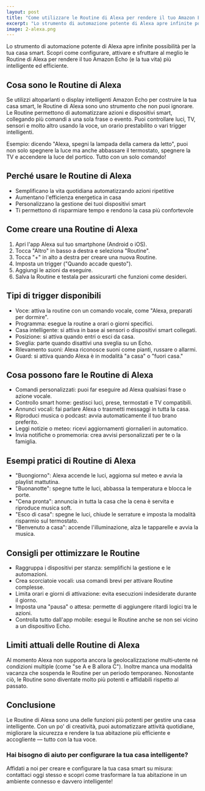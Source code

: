 ```yaml
---
layout: post
title: "Come utilizzare le Routine di Alexa per rendere il tuo Amazon Echo ancora più intelligente"
excerpt: "Lo strumento di automazione potente di Alexa apre infinite possibilità per la tua casa smart. Scopri come configurare, attivare e sfruttare al meglio le Routine di Alexa per rendere il tuo Amazon Echo (e la tua vita) più intelligente ed efficiente."
image: 2-alexa.png
---
```


Lo strumento di automazione potente di Alexa apre infinite possibilità per la tua casa smart. Scopri come configurare, attivare e sfruttare al meglio le Routine di Alexa per rendere il tuo Amazon Echo (e la tua vita) più intelligente ed efficiente.

## Cosa sono le Routine di Alexa

Se utilizzi altoparlanti o display intelligenti Amazon Echo per costruire la tua casa smart, le Routine di Alexa sono uno strumento che non puoi ignorare. Le Routine permettono di automatizzare azioni e dispositivi smart, collegando più comandi a una sola frase o evento. Puoi controllare luci, TV, sensori e molto altro usando la voce, un orario prestabilito o vari trigger intelligenti.

Esempio: dicendo "Alexa, spegni la lampada della camera da letto", puoi non solo spegnere la luce ma anche abbassare il termostato, spegnere la TV e accendere la luce del portico. Tutto con un solo comando!

## Perché usare le Routine di Alexa

- Semplificano la vita quotidiana automatizzando azioni ripetitive
- Aumentano l'efficienza energetica in casa
- Personalizzano la gestione dei tuoi dispositivi smart
- Ti permettono di risparmiare tempo e rendono la casa più confortevole

## Come creare una Routine di Alexa

1. Apri l'app Alexa sul tuo smartphone (Android o iOS).
2. Tocca "Altro" in basso a destra e seleziona "Routine".
3. Tocca "+" in alto a destra per creare una nuova Routine.
4. Imposta un trigger ("Quando accade questo").
5. Aggiungi le azioni da eseguire.
6. Salva la Routine e testala per assicurarti che funzioni come desideri.

## Tipi di trigger disponibili

- Voce: attiva la routine con un comando vocale, come "Alexa, preparati per dormire".
- Programma: esegue la routine a orari o giorni specifici.
- Casa intelligente: si attiva in base ai sensori o dispositivi smart collegati.
- Posizione: si attiva quando entri o esci da casa.
- Sveglia: parte quando disattivi una sveglia su un Echo.
- Rilevamento suoni: Alexa riconosce suoni come pianti, russare o allarmi.
- Guard: si attiva quando Alexa è in modalità "a casa" o "fuori casa."


## Cosa possono fare le Routine di Alexa

- Comandi personalizzati: puoi far eseguire ad Alexa qualsiasi frase o azione vocale.
- Controllo smart home: gestisci luci, prese, termostati e TV compatibili.
- Annunci vocali: fai parlare Alexa o trasmetti messaggi in tutta la casa.
- Riproduci musica o podcast: avvia automaticamente il tuo brano preferito.
- Leggi notizie o meteo: ricevi aggiornamenti giornalieri in automatico.
- Invia notifiche o promemoria: crea avvisi personalizzati per te o la famiglia.

## Esempi pratici di Routine di Alexa

- "Buongiorno": Alexa accende le luci, aggiorna sul meteo e avvia la playlist mattutina.
- "Buonanotte": spegne tutte le luci, abbassa la temperatura e blocca le porte.
- "Cena pronta": annuncia in tutta la casa che la cena è servita e riproduce musica soft.
- "Esco di casa": spegne le luci, chiude le serrature e imposta la modalità risparmio sul termostato.
- "Benvenuto a casa": accende l'illuminazione, alza le tapparelle e avvia la musica.

## Consigli per ottimizzare le Routine

- Raggruppa i dispositivi per stanza: semplifichi la gestione e le automazioni.
- Crea scorciatoie vocali: usa comandi brevi per attivare Routine complesse.
- Limita orari e giorni di attivazione: evita esecuzioni indesiderate durante il giorno.
- Imposta una "pausa" o attesa: permette di aggiungere ritardi logici tra le azioni.
- Controlla tutto dall'app mobile: esegui le Routine anche se non sei vicino a un dispositivo Echo.


## Limiti attuali delle Routine di Alexa

Al momento Alexa non supporta ancora la geolocalizzazione multi‑utente né condizioni multiple (come "se A e B allora C"). Inoltre manca una modalità vacanza che sospenda le Routine per un periodo temporaneo. Nonostante ciò, le Routine sono diventate molto più potenti e affidabili rispetto al passato.

## Conclusione

Le Routine di Alexa sono una delle funzioni più potenti per gestire una casa intelligente. Con un po' di creatività, puoi automatizzare attività quotidiane, migliorare la sicurezza e rendere la tua abitazione più efficiente e accogliente — tutto con la tua voce.

### Hai bisogno di aiuto per configurare la tua casa intelligente?

Affidati a noi per creare e configurare la tua casa smart su misura: contattaci oggi stesso e scopri come trasformare la tua abitazione in un ambiente connesso e davvero intelligente!
